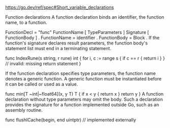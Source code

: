 https://go.dev/ref/spec#Short_variable_declarations

Function declarations
A function declaration binds an identifier, the function name, to a function.

FunctionDecl = "func" FunctionName [ TypeParameters ] Signature [ FunctionBody ] .
FunctionName = identifier .
FunctionBody = Block .
If the function's signature declares result parameters, the function body's statement list must end in a terminating statement.

func IndexRune(s string, r rune) int {
	for i, c := range s {
		if c == r {
			return i
		}
	}
	// invalid: missing return statement
}

If the function declaration specifies type parameters, the function name denotes a generic function. A generic function must be instantiated before it can be called or used as a value.

func min[T ~int|~float64](x, y T) T {
	if x < y {
		return x
	}
	return y
}
A function declaration without type parameters may omit the body. Such a declaration provides the signature for a function implemented outside Go, such as an assembly routine.

func flushICache(begin, end uintptr)  // implemented externally